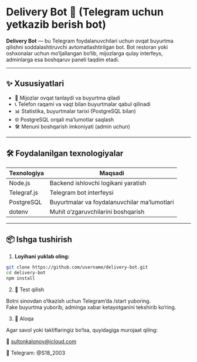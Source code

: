 # Delivery Bot 🍔 (Telegram uchun yetkazib berish bot)

**Delivery Bot** — bu Telegram foydalanuvchilari uchun ovqat buyurtma qilishni soddalashtiruvchi avtomatlashtirilgan bot. Bot restoran yoki oshxonalar uchun mo‘ljallangan bo‘lib, mijozlarga qulay interfeys, adminlarga esa boshqaruv paneli taqdim etadi.

---

## ✨ Xususiyatlari

- 🍔 Mijozlar ovqat tanlaydi va buyurtma qiladi
- 📞 Telefon raqami va vaqt bilan buyurtmalar qabul qilinadi
- 📊 Statistika, buyurtmalar tarixi (PostgreSQL bilan)
- 🌐 PostgreSQL orqali ma’lumotlar saqlash
- 🛠 Menuni boshqarish imkoniyati (admin uchun)

---

## 🛠 Foydalanilgan texnologiyalar

| Texnologiya      | Maqsadi                                         |
|------------------|--------------------------------------------------|
| Node.js          | Backend ishlovchi logikani yaratish             |
| Telegraf.js      | Telegram bot interfeysi                         |
| PostgreSQL       | Buyurtmalar va foydalanuvchilar ma’lumotlari    |
| dotenv           | Muhit o‘zgaruvchilarini boshqarish              |

---

## 📦 Ishga tushirish

1. **Loyihani yuklab oling:**

```bash
git clone https://github.com/username/delivery-bot.git
cd delivery-bot
npm install
```

2. 🧪 Test qilish  

Botni sinovdan o‘tkazish uchun Telegram’da /start yuboring.  
Fake buyurtma yuborib, adminga xabar ketayotganini tekshirib ko‘ring.

3. 📩 Aloqa  

Agar savol yoki takliflaringiz bo‘lsa, quyidagiga murojaat qiling:

📧 sultonkalonov@icloud.com  

📱 Telegram: @S18_2003
